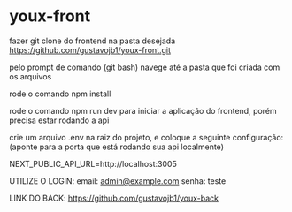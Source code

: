 # youx-front

fazer git clone do frontend na pasta desejada https://github.com/gustavojb1/youx-front.git

pelo prompt de comando (git bash) navege até a pasta que foi criada com os arquivos

rode o comando npm install

rode o comando npm run dev para iniciar a aplicação do frontend, porém precisa estar rodando a api

crie um arquivo .env na raiz do projeto, e coloque a seguinte configuração:(aponte para a porta que está rodando sua api localmente)

NEXT_PUBLIC_API_URL=http://localhost:3005

UTILIZE O LOGIN:
email: admin@example.com
senha: teste

LINK DO BACK:
https://github.com/gustavojb1/youx-back
